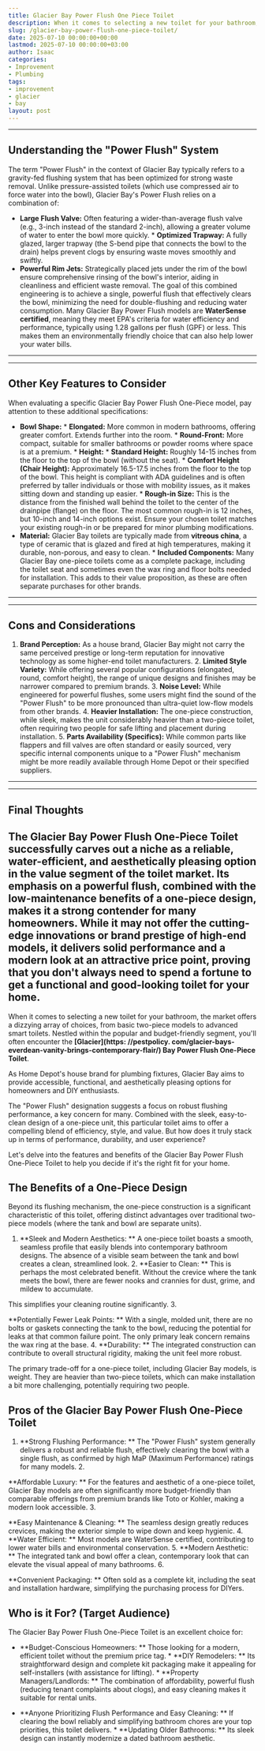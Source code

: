 ```yaml
---
title: Glacier Bay Power Flush One Piece Toilet
description: When it comes to selecting a new toilet for your bathroom, the market offers a dizzying array of choices, from basic two-piece models to advanced smart...
slug: /glacier-bay-power-flush-one-piece-toilet/
date: 2025-07-10 00:00:00+00:00
lastmod: 2025-07-10 00:00:00+03:00
author: Isaac
categories:
- Improvement
- Plumbing
tags:
- improvement
- glacier
- bay
layout: post
---
```

---
## Understanding the "Power Flush" System
The term "Power Flush" in the context of Glacier Bay typically refers to a gravity-fed flushing system that has been optimized for strong waste removal. Unlike pressure-assisted toilets (which use compressed air to force water into the bowl), Glacier Bay's Power Flush relies on a combination of:
* **Large Flush Valve:** Often featuring a wider-than-average flush valve (e.g., 3-inch instead of the standard 2-inch), allowing a greater volume of water to enter the bowl more quickly. * **Optimized Trapway:** A fully glazed, larger trapway (the S-bend pipe that connects the bowl to the drain) helps prevent clogs by ensuring waste moves smoothly and swiftly.
* **Powerful Rim Jets:** Strategically placed jets under the rim of the bowl ensure comprehensive rinsing of the bowl's interior, aiding in cleanliness and efficient waste removal.
The goal of this combined engineering is to achieve a single, powerful flush that effectively clears the bowl, minimizing the need for double-flushing and reducing water consumption. Many Glacier Bay Power Flush models are **WaterSense certified**, meaning they meet EPA's criteria for water efficiency and performance, typically using 1.28 gallons per flush (GPF) or less. This makes them an environmentally friendly choice that can also help lower your water bills.
---
---
## Other Key Features to Consider
When evaluating a specific Glacier Bay Power Flush One-Piece model, pay attention to these additional specifications:
* **Bowl Shape:** * **Elongated:** More common in modern bathrooms, offering greater comfort. Extends further into the room. * **Round-Front:** More compact, suitable for smaller bathrooms or powder rooms where space is at a premium. * **Height:** * **Standard Height:** Roughly 14-15 inches from the floor to the top of the bowl (without the seat). * **Comfort Height (Chair Height):** Approximately 16.5-17.5 inches from the floor to the top of the bowl.
This height is compliant with ADA guidelines and is often preferred by taller individuals or those with mobility issues, as it makes sitting down and standing up easier. * **Rough-in Size:** This is the distance from the finished wall behind the toilet to the center of the drainpipe (flange) on the floor. The most common rough-in is 12 inches, but 10-inch and 14-inch options exist. Ensure your chosen toilet matches your existing rough-in or be prepared for minor plumbing modifications.
* **Material:** Glacier Bay toilets are typically made from **vitreous china**, a type of ceramic that is glazed and fired at high temperatures, making it durable, non-porous, and easy to clean. * **Included Components:** Many Glacier Bay one-piece toilets come as a complete package, including the toilet seat and sometimes even the wax ring and floor bolts needed for installation. This adds to their value proposition, as these are often separate purchases for other brands.
---
---
## Cons and Considerations
1. **Brand Perception:** As a house brand, Glacier Bay might not carry the same perceived prestige or long-term reputation for innovative technology as some higher-end toilet manufacturers. 2. **Limited Style Variety:** While offering several popular configurations (elongated, round, comfort height), the range of unique designs and finishes may be narrower compared to premium brands. 3.
**Noise Level:** While engineered for powerful flushes, some users might find the sound of the "Power Flush" to be more pronounced than ultra-quiet low-flow models from other brands. 4. **Heavier Installation:** The one-piece construction, while sleek, makes the unit considerably heavier than a two-piece toilet, often requiring two people for safe lifting and placement during installation. 5.
**Parts Availability (Specifics):** While common parts like flappers and fill valves are often standard or easily sourced, very specific internal components unique to a "Power Flush" mechanism might be more readily available through Home Depot or their specified suppliers.
---
---
## Final Thoughts
The Glacier Bay Power Flush One-Piece Toilet successfully carves out a niche as a reliable, water-efficient, and aesthetically pleasing option in the value segment of the toilet market. Its emphasis on a powerful flush, combined with the low-maintenance benefits of a one-piece design, makes it a strong contender for many homeowners.
While it may not offer the cutting-edge innovations or brand prestige of high-end models, it delivers solid performance and a modern look at an attractive price point, proving that you don't always need to spend a fortune to get a functional and good-looking toilet for your home.
---

When it comes to selecting a new toilet for your bathroom, the market offers a dizzying array of choices, from basic two-piece models to advanced smart toilets. Nestled within the popular and budget-friendly segment, you'll often encounter the **[Glacier](https: //pestpolicy. com/glacier-bays-everdean-vanity-brings-contemporary-flair/) Bay Power Flush One-Piece Toilet**.

As Home Depot's house brand for plumbing fixtures, Glacier Bay aims to provide accessible, functional, and aesthetically pleasing options for homeowners and DIY enthusiasts.

The "Power Flush" designation suggests a focus on robust flushing performance, a key concern for many. Combined with the sleek, easy-to-clean design of a one-piece unit, this particular toilet aims to offer a compelling blend of efficiency, style, and value. But how does it truly stack up in terms of performance, durability, and user experience?

Let's delve into the features and benefits of the Glacier Bay Power Flush One-Piece Toilet to help you decide if it's the right fit for your home.

##  The Benefits of a One-Piece Design

Beyond its flushing mechanism, the one-piece construction is a significant characteristic of this toilet, offering distinct advantages over traditional two-piece models (where the tank and bowl are separate units).

1. **Sleek and Modern Aesthetics: ** A one-piece toilet boasts a smooth, seamless profile that easily blends into contemporary bathroom designs. The absence of a visible seam between the tank and bowl creates a clean, streamlined look. 2. **Easier to Clean: ** This is perhaps the most celebrated benefit. Without the crevice where the tank meets the bowl, there are fewer nooks and crannies for dust, grime, and mildew to accumulate.

This simplifies your cleaning routine significantly. 3.

**Potentially Fewer Leak Points: ** With a single, molded unit, there are no bolts or gaskets connecting the tank to the bowl, reducing the potential for leaks at that common failure point. The only primary leak concern remains the wax ring at the base. 4. **Durability: ** The integrated construction can contribute to overall structural rigidity, making the unit feel more robust.

The primary trade-off for a one-piece toilet, including Glacier Bay models, is weight. They are heavier than two-piece toilets, which can make installation a bit more challenging, potentially requiring two people.

##  Pros of the Glacier Bay Power Flush One-Piece Toilet

1. **Strong Flushing Performance: ** The "Power Flush" system generally delivers a robust and reliable flush, effectively clearing the bowl with a single flush, as confirmed by high MaP (Maximum Performance) ratings for many models. 2.

**Affordable Luxury: ** For the features and aesthetic of a one-piece toilet, Glacier Bay models are often significantly more budget-friendly than comparable offerings from premium brands like Toto or Kohler, making a modern look accessible. 3.

**Easy Maintenance & Cleaning: ** The seamless design greatly reduces crevices, making the exterior simple to wipe down and keep hygienic. 4. **Water Efficient: ** Most models are WaterSense certified, contributing to lower water bills and environmental conservation. 5. **Modern Aesthetic: ** The integrated tank and bowl offer a clean, contemporary look that can elevate the visual appeal of many bathrooms. 6.

**Convenient Packaging: ** Often sold as a complete kit, including the seat and installation hardware, simplifying the purchasing process for DIYers.

##  Who is it For? (Target Audience)

The Glacier Bay Power Flush One-Piece Toilet is an excellent choice for:

* **Budget-Conscious Homeowners: ** Those looking for a modern, efficient toilet without the premium price tag. * **DIY Remodelers: ** Its straightforward design and complete kit packaging make it appealing for self-installers (with assistance for lifting). * **Property Managers/Landlords: ** The combination of affordability, powerful flush (reducing tenant complaints about clogs), and easy cleaning makes it suitable for rental units.

* **Anyone Prioritizing Flush Performance and Easy Cleaning: ** If clearing the bowl reliably and simplifying bathroom chores are your top priorities, this toilet delivers. * **Updating Older Bathrooms: ** Its sleek design can instantly modernize a dated bathroom aesthetic.
